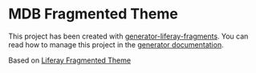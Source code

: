 # MDB Fragmented Theme

This project has been created with [generator-liferay-fragments][1]. You can read
how to manage this project in the [generator documentation][2].

Based on [Liferay Fragmented Theme][3]

[1]: https://www.npmjs.com/package/generator-liferay-fragments
[2]: https://www.npmjs.com/package/generator-liferay-fragments#usage
[3]: https://github.com/mahmoudhtayem87/liferay-fragmanted-theme
